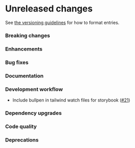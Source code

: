 # Unreleased changes

See [the versioning guidelines](VERSIONING.md) for how to format entries.

### Breaking changes

### Enhancements

### Bug fixes

### Documentation

### Development workflow

-   Include bullpen in tailwind watch files for storybook ([#21](https://github.com/FieldLevel/FieldLevelPlaybook/pull/21))

### Dependency upgrades

### Code quality

### Deprecations
